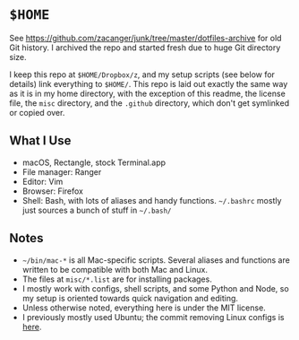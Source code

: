 # `$HOME`

See <https://github.com/zacanger/junk/tree/master/dotfiles-archive> for old
Git history. I archived the repo and started fresh due to huge Git directory
size.

I keep this repo at `$HOME/Dropbox/z`, and my setup scripts (see below for
details) link everything to `$HOME/`. This repo is laid out exactly the same way
as it is in my home directory, with the exception of this readme, the license
file, the `misc` directory, and the `.github` directory, which don't get
symlinked or copied over.

## What I Use

* macOS, Rectangle, stock Terminal.app
* File manager: Ranger
* Editor: Vim
* Browser: Firefox
* Shell: Bash, with lots of aliases and handy functions. `~/.bashrc`
    mostly just sources a bunch of stuff in `~/.bash/`

## Notes

* `~/bin/mac-*` is all Mac-specific scripts. Several aliases and functions are
    written to be compatible with both Mac and Linux.
* The files at `misc/*.list` are for installing packages.
* I mostly work with configs, shell scripts, and some Python and Node, so my
    setup is oriented towards quick navigation and editing.
* Unless otherwise noted, everything here is under the MIT license.
* I previously mostly used Ubuntu; the commit removing Linux configs is
    [here](1fd1d6ad117db2a77025c56675149db6d47c8428).
